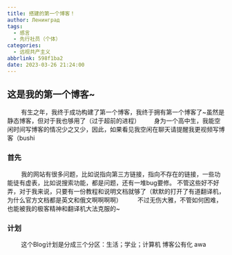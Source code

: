 ```yaml
---
title: 搭建的第一个博客！
author: Ленинград
tags:
  - 感言
  - 先行社员（个体）
categories:
  - 远视共产主义
abbrlink: 598f1ba2
date: 2023-03-26 21:24:00
---
```

## 这是我的第一个博客~
&emsp;&emsp; 有生之年，我终于成功构建了第一个博客，我终于拥有第一个博客了~虽然是静态博客，但对于我也够用了（过于超前的进程）
&emsp;&emsp;身为一个高中生，我能空闲时间写博客的情况少之又少，因此，如果看见我空闲在聊天请提醒我更视频写博客（bushi
### 首先
&emsp;&emsp; 我的网站有很多问题，比如说指向第三方链接，指向不存在的链接，一些功能徒有虚表，比如说搜索功能，都是问题，还有一堆bug要修。
不管这些好不好弄，对于我来说，只要有一份教程和说明文档就够了（默默的打开了有道翻译机，为什么官方文档都是英文和俄文啊啊啊啊）
&emsp;&emsp; 不过无伤大雅，不管如何困难，也能被我的极客精神和翻译机大法克服的~
### 计划
&emsp;&emsp; 这个Blog计划是分成三个分区：生活；学业；计算机
博客公有化
awa
